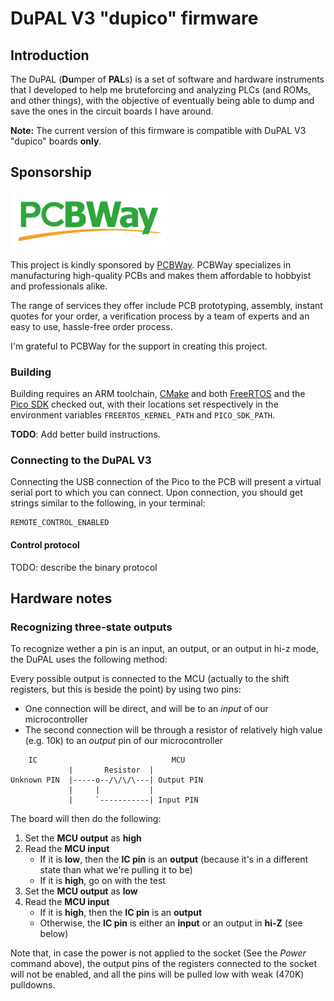 # DuPAL V3 "dupico" firmware

## Introduction

The DuPAL (**Du**mper of **PAL**s) is a set of software and hardware instruments that I developed to help me bruteforcing and analyzing PLCs (and ROMs, and other things), with the objective of eventually being able to dump and save the ones in the circuit boards I have around.

**Note:** The current version of this firmware is compatible with DuPAL V3 "dupico" boards __only__.

## Sponsorship

![PCBWay_logo](pics/pcbway_logo.png)

This project is kindly sponsored by [PCBWay](https://pcbway.com).
PCBWay specializes in manufacturing high-quality PCBs and makes them affordable to hobbyist and professionals alike.

The range of services they offer include PCB prototyping, assembly, instant quotes for your order, a verification process by a team
of experts and an easy to use, hassle-free order process.

I'm grateful to PCBWay for the support in creating this project.

### Building

Building requires an ARM toolchain, [CMake](https://cmake.org/) and both [FreeRTOS](https://github.com/raspberrypi/FreeRTOS-kernel) and the [Pico SDK](https://github.com/raspberrypi/pico-sdk.git) checked out, with their locations set respectively in the environment variables `FREERTOS_KERNEL_PATH` and `PICO_SDK_PATH`.

**TODO**: Add better build instructions.

### Connecting to the DuPAL V3

Connecting the USB connection of the Pico to the PCB will present a virtual serial port to which you can connect. Upon connection, you should get strings similar to the following, in your terminal:

```
REMOTE_CONTROL_ENABLED
```

#### Control protocol

TODO: describe the binary protocol

## Hardware notes

### Recognizing three-state outputs

To recognize wether a pin is an input, an output, or an output in hi-z mode, the DuPAL uses the following method:

Every possible output is connected to the MCU (actually to the shift registers, but this is beside the point) by using two pins:

- One connection will be direct, and will be to an *input* of our microcontroller
- The second connection will be through a resistor of relatively high value (e.g. 10k) to an *output* pin of our microcontroller

```text
    IC                              MCU
             |       Resistor  |
Unknown PIN  |-----o--/\/\/\---| Output PIN
             |     |           |
             |     `-----------| Input PIN
```

The board will then do the following:

1. Set the **MCU output** as **high**
2. Read the **MCU input**
    - If it is **low**, then the **IC pin** is an **output** (because it's in a different state than what we're pulling it to be)
    - If it is **high**, go on with the test
3. Set the **MCU output** as **low**
4. Read the **MCU input**
    - If it is **high**, then the **IC pin** is an **output**
    - Otherwise, the **IC pin** is either an **input** or an output in **hi-Z** (see below)

Note that, in case the power is not applied to the socket (See the *Power* command above), the output pins of the registers connected to the socket will not be enabled, and all the pins will be pulled low with weak (470K) pulldowns.
